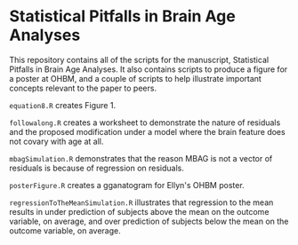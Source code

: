 # Statistical Pitfalls in Brain Age Analyses

This repository contains all of the scripts for the manuscript, Statistical Pitfalls in Brain Age Analyses. It also contains scripts to produce a figure for a poster at OHBM, and a couple of scripts to help illustrate important concepts relevant to the paper to peers.

`equation8.R` creates Figure 1.

`followalong.R` creates a worksheet to demonstrate the nature of residuals and the proposed modification under a model where the brain feature does not covary with age at all.

`mbagSimulation.R` demonstrates that the reason MBAG is not a vector of residuals is because of regression on residuals.

`posterFigure.R` creates a gganatogram for Ellyn's OHBM poster.

`regressionToTheMeanSimulation.R` illustrates that regression to the mean results in under prediction of subjects above the mean on the outcome variable, on average, and over prediction of subjects below the mean on the outcome variable, on average.
